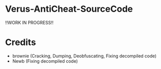 # Verus-AntiCheat-SourceCode
!!WORK IN PROGRESS!!

# Credits
- brownie (Cracking, Dumping, Deobfuscating, Fixing decompiled code)
- Newb (Fixing decompiled code)
